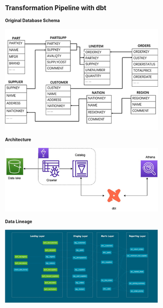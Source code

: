 ## Transformation Pipeline with dbt

#### Original Database Schema

![](screenshots/tpch_database_schema.png)
#### Architecture

![architecture](screenshots/dbt-athena-arch.jpg)

#### Data Lineage

![lineage](screenshots/tpch.jpg)
